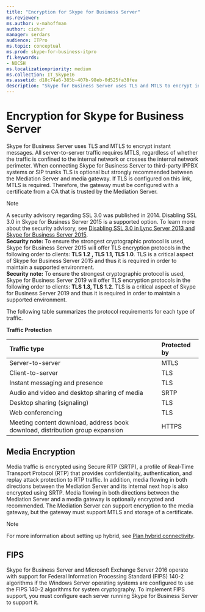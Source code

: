 ```yaml
---
title: "Encryption for Skype for Business Server"
ms.reviewer: 
ms.author: v-mahoffman
author: cichur
manager: serdars
audience: ITPro
ms.topic: conceptual
ms.prod: skype-for-business-itpro
f1.keywords:
- NOCSH
ms.localizationpriority: medium
ms.collection: IT_Skype16
ms.assetid: d18c74a6-385b-407b-98eb-0d525fa38fea
description: "Skype for Business Server uses TLS and MTLS to encrypt instant messages. All server-to-server traffic requires MTLS, regardless of whether the traffic is confined to the internal network or crosses the internal network perimeter. When connecting Skype for Business Server to 3rd party IPPBX systems or SIP trunks TLS is optional but strongly recommended between the Mediation Server and media gateway. If TLS is configured on this link, MTLS is required. Therefore, the gateway must be configured with a certificate from a CA that is trusted by the Mediation Server."
---
```


# Encryption for Skype for Business Server
 
Skype for Business Server uses TLS and MTLS to encrypt instant messages. All server-to-server traffic requires MTLS, regardless of whether the traffic is confined to the internal network or crosses the internal network perimeter. When connecting Skype for Business Server to third-party IPPBX systems or SIP trunks TLS is optional but strongly recommended between the Mediation Server and media gateway. If TLS is configured on this link, MTLS is required. Therefore, the gateway must be configured with a certificate from a CA that is trusted by the Mediation Server.
  
> [!NOTE]
> A security advisory regarding SSL 3.0 was published in 2014. Disabling SSL 3.0 in Skype for Business Server 2015 is a supported option. To learn more about the security advisory, see [Disabling SSL 3.0 in Lync Server 2013 and Skype for Business Server 2015](/archive/blogs/uclobby/disabling-ssl-3-0-in-lync-server-2013).<br/>
**Security note:** To ensure the strongest cryptographic protocol is used, Skype for Business Server 2015 will offer TLS encryption protocols in the following order to clients: **TLS 1.2 , TLS 1.1, TLS 1.0**. TLS is a critical aspect of Skype for Business Server 2015 and thus it is required in order to maintain a supported environment.<br/>
**Security note:** To ensure the strongest cryptographic protocol is used, Skype for Business Server 2019 will offer TLS encryption protocols in the following order to clients: **TLS 1.3, TLS 1.2**. TLS is a critical aspect of Skype for Business Server 2019 and thus it is required in order to maintain a supported environment. 
  
The following table summarizes the protocol requirements for each type of traffic. 
  
**Traffic Protection**

|**Traffic type**|**Protected by**|
|:-----|:-----|
|Server-to-server  <br/> |MTLS  <br/> |
|Client-to-server  <br/> |TLS  <br/> |
|Instant messaging and presence  <br/> |TLS  <br/> |
|Audio and video and desktop sharing of media  <br/> |SRTP  <br/> |
|Desktop sharing (signaling)  <br/> |TLS  <br/> |
|Web conferencing  <br/> |TLS  <br/> |
|Meeting content download, address book download, distribution group expansion  <br/> |HTTPS  <br/> |
   
## Media Encryption

Media traffic is encrypted using Secure RTP (SRTP), a profile of Real-Time Transport Protocol (RTP) that provides confidentiality, authentication, and replay attack protection to RTP traffic. In addition, media flowing in both directions between the Mediation Server and its internal next hop is also encrypted using SRTP. Media flowing in both directions between the Mediation Server and a media gateway is optionally encrypted and recommended. The Mediation Server can support encryption to the media gateway, but the gateway must support MTLS and storage of a certificate.
  
> [!NOTE]
> For more information about setting up hybrid, see [Plan hybrid connectivity](../../../SfbHybrid/hybrid/plan-hybrid-connectivity.md?toc=/SkypeForBusiness/sfbhybridtoc/toc.json).
  
## FIPS

Skype for Business Server and Microsoft Exchange Server 2016 operate with support for Federal Information Processing Standard (FIPS) 140-2 algorithms if the Windows Server operating systems are configured to use the FIPS 140-2 algorithms for system cryptography. To implement FIPS support, you must configure each server running Skype for Business Server to support it.
